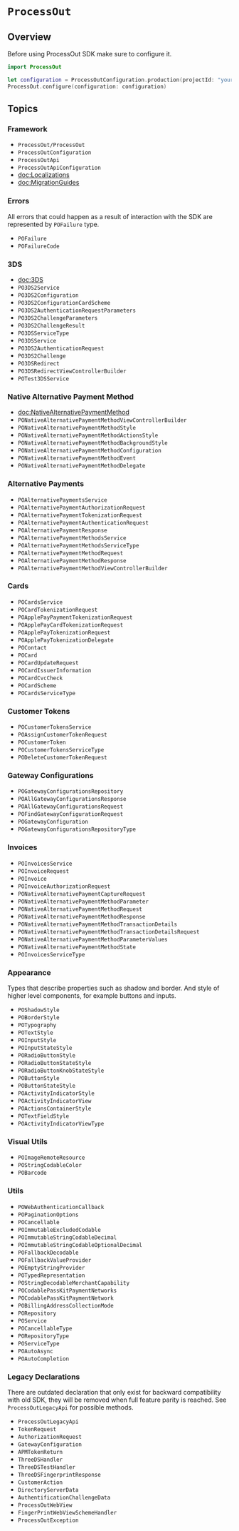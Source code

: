 # ``ProcessOut``

## Overview

Before using ProcessOut SDK make sure to configure it.

```swift
import ProcessOut

let configuration = ProcessOutConfiguration.production(projectId: "your_project_id")
ProcessOut.configure(configuration: configuration)
```

## Topics

### Framework

- ``ProcessOut/ProcessOut``
- ``ProcessOutConfiguration``
- ``ProcessOutApi``
- ``ProcessOutApiConfiguration``
- <doc:Localizations>
- <doc:MigrationGuides>

### Errors

All errors that could happen as a result of interaction with the SDK are represented by ``POFailure`` type.

- ``POFailure``
- ``POFailureCode``

### 3DS

- <doc:3DS>
- ``PO3DS2Service``
- ``PO3DS2Configuration``
- ``PO3DS2ConfigurationCardScheme``
- ``PO3DS2AuthenticationRequestParameters``
- ``PO3DS2ChallengeParameters``
- ``PO3DS2ChallengeResult``
- ``PO3DSServiceType``
- ``PO3DSService``
- ``PO3DS2AuthenticationRequest``
- ``PO3DS2Challenge``
- ``PO3DSRedirect``
- ``PO3DSRedirectViewControllerBuilder``
- ``POTest3DSService``

### Native Alternative Payment Method

- <doc:NativeAlternativePaymentMethod>
- ``PONativeAlternativePaymentMethodViewControllerBuilder``
- ``PONativeAlternativePaymentMethodStyle``
- ``PONativeAlternativePaymentMethodActionsStyle``
- ``PONativeAlternativePaymentMethodBackgroundStyle``
- ``PONativeAlternativePaymentMethodConfiguration``
- ``PONativeAlternativePaymentMethodEvent``
- ``PONativeAlternativePaymentMethodDelegate``

### Alternative Payments

- ``POAlternativePaymentsService``
- ``POAlternativePaymentAuthorizationRequest``
- ``POAlternativePaymentTokenizationRequest``
- ``POAlternativePaymentAuthenticationRequest``
- ``POAlternativePaymentResponse``
- ``POAlternativePaymentMethodsService``
- ``POAlternativePaymentMethodsServiceType``
- ``POAlternativePaymentMethodRequest``
- ``POAlternativePaymentMethodResponse``
- ``POAlternativePaymentMethodViewControllerBuilder``

### Cards

- ``POCardsService``
- ``POCardTokenizationRequest``
- ``POApplePayPaymentTokenizationRequest``
- ``POApplePayCardTokenizationRequest``
- ``POApplePayTokenizationRequest``
- ``POApplePayTokenizationDelegate``
- ``POContact``
- ``POCard``
- ``POCardUpdateRequest``
- ``POCardIssuerInformation``
- ``POCardCvcCheck``
- ``POCardScheme``
- ``POCardsServiceType``

### Customer Tokens

- ``POCustomerTokensService``
- ``POAssignCustomerTokenRequest``
- ``POCustomerToken``
- ``POCustomerTokensServiceType``
- ``PODeleteCustomerTokenRequest``

### Gateway Configurations

- ``POGatewayConfigurationsRepository``
- ``POAllGatewayConfigurationsResponse``
- ``POAllGatewayConfigurationsRequest``
- ``POFindGatewayConfigurationRequest``
- ``POGatewayConfiguration``
- ``POGatewayConfigurationsRepositoryType``

### Invoices

- ``POInvoicesService``
- ``POInvoiceRequest``
- ``POInvoice``
- ``POInvoiceAuthorizationRequest``
- ``PONativeAlternativePaymentCaptureRequest``
- ``PONativeAlternativePaymentMethodParameter``
- ``PONativeAlternativePaymentMethodRequest``
- ``PONativeAlternativePaymentMethodResponse``
- ``PONativeAlternativePaymentMethodTransactionDetails``
- ``PONativeAlternativePaymentMethodTransactionDetailsRequest``
- ``PONativeAlternativePaymentMethodParameterValues``
- ``PONativeAlternativePaymentMethodState``
- ``POInvoicesServiceType``
<!--- ``PODynamicCheckoutPaymentMethod``-->

### Appearance

Types that describe properties such as shadow and border. And style of higher level components, for example buttons and inputs.

- ``POShadowStyle``
- ``POBorderStyle``
- ``POTypography``
- ``POTextStyle``
- ``POInputStyle``
- ``POInputStateStyle``
- ``PORadioButtonStyle``
- ``PORadioButtonStateStyle``
- ``PORadioButtonKnobStateStyle``
- ``POButtonStyle``
- ``POButtonStateStyle``
- ``POActivityIndicatorStyle``
- ``POActivityIndicatorView``
- ``POActionsContainerStyle``
- ``POTextFieldStyle``
- ``POActivityIndicatorViewType``

### Visual Utils

- ``POImageRemoteResource``
- ``POStringCodableColor``
- ``POBarcode``

### Utils

- ``POWebAuthenticationCallback``
- ``POPaginationOptions``
- ``POCancellable``
- ``POImmutableExcludedCodable``
- ``POImmutableStringCodableDecimal``
- ``POImmutableStringCodableOptionalDecimal``
- ``POFallbackDecodable``
- ``POFallbackValueProvider``
- ``POEmptyStringProvider``
- ``POTypedRepresentation``
- ``POStringDecodableMerchantCapability``
- ``POCodablePassKitPaymentNetworks``
- ``POCodablePassKitPaymentNetwork``
- ``POBillingAddressCollectionMode``
- ``PORepository``
- ``POService``
- ``POCancellableType``
- ``PORepositoryType``
- ``POServiceType``
- ``POAutoAsync``
- ``POAutoCompletion``

### Legacy Declarations

There are outdated declaration that only exist for backward compatibility with old SDK, they will be removed when
full feature parity is reached. See ``ProcessOutLegacyApi`` for possible methods.

- ``ProcessOutLegacyApi``
- ``TokenRequest``
- ``AuthorizationRequest``
- ``GatewayConfiguration``
- ``APMTokenReturn``
- ``ThreeDSHandler``
- ``ThreeDSTestHandler``
- ``ThreeDSFingerprintResponse``
- ``CustomerAction``
- ``DirectoryServerData``
- ``AuthentificationChallengeData``
- ``ProcessOutWebView``
- ``FingerPrintWebViewSchemeHandler``
- ``ProcessOutException``
